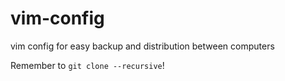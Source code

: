 vim-config
==========

vim config for easy backup and distribution between computers

Remember to `git clone --recursive`!
